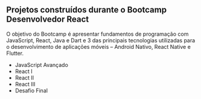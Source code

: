 ## Projetos construídos durante o Bootcamp Desenvolvedor React

O objetivo do Bootcamp é apresentar fundamentos de programação com JavaScript, React, Java e Dart e 3 das principais tecnologias utilizadas para o desenvolvimento de aplicações móveis – Android Nativo, React Native e Flutter.

- JavaScript Avançado
- React I
- React II
- React III
- Desafio Final